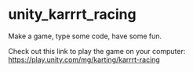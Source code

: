 # unity_karrrt_racing  
Make a game, type some code, have some fun.  
  
Check out this link to play the game on your computer:  
https://play.unity.com/mg/karting/karrrt-racing
